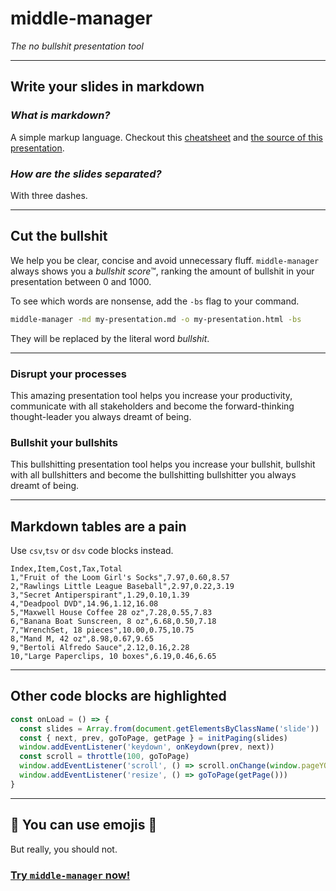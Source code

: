 # middle-manager

*The no bullshit presentation tool*

---

## Write your slides in **markdown**

### *What is markdown?*

A simple markup language. Checkout this [cheatsheet](https://github.com/adam-p/markdown-here/wiki/Markdown-Cheatsheet) and [the source of this presentation](https://raw.githubusercontent.com/idris-maps/middle-manager/master/demo/demo.md).

### *How are the slides separated?*

With three dashes.

---

## Cut the bullshit

We help you be clear, concise and avoid unnecessary fluff. `middle-manager` always shows you a *bullshit score*™, ranking the amount of bullshit in your presentation between 0 and 1000.

To see which words are nonsense, add the `-bs` flag to your command.

```bash
middle-manager -md my-presentation.md -o my-presentation.html -bs
```

They will be replaced by the literal word *bullshit*.

---

### Disrupt your processes

This amazing presentation tool helps you increase your productivity, communicate with all stakeholders and become the forward-thinking thought-leader you always dreamt of being.

### Bullshit your bullshits

This bullshitting presentation tool helps you increase your bullshit, bullshit with all bullshitters and become the bullshitting bullshitter you always dreamt of being.

---

## Markdown tables are a pain

Use `csv`,`tsv` or `dsv` code blocks instead.

```csv
Index,Item,Cost,Tax,Total
1,"Fruit of the Loom Girl's Socks",7.97,0.60,8.57
2,"Rawlings Little League Baseball",2.97,0.22,3.19
3,"Secret Antiperspirant",1.29,0.10,1.39
4,"Deadpool DVD",14.96,1.12,16.08
5,"Maxwell House Coffee 28 oz",7.28,0.55,7.83
6,"Banana Boat Sunscreen, 8 oz",6.68,0.50,7.18
7,"WrenchSet, 18 pieces",10.00,0.75,10.75
8,"Mand M, 42 oz",8.98,0.67,9.65
9,"Bertoli Alfredo Sauce",2.12,0.16,2.28
10,"Large Paperclips, 10 boxes",6.19,0.46,6.65
```

---

## Other code blocks are highlighted

```ts
const onLoad = () => {
  const slides = Array.from(document.getElementsByClassName('slide'))
  const { next, prev, goToPage, getPage } = initPaging(slides)
  window.addEventListener('keydown', onKeydown(prev, next))
  const scroll = throttle(100, goToPage)
  window.addEventListener('scroll', () => scroll.onChange(window.pageYOffset / window.innerHeight))
  window.addEventListener('resize', () => goToPage(getPage()))
}
```

---

## 🎉 You can use emojis 🦄

But really, you should not.

### [Try `middle-manager` now!](https://github.com/idris-maps/middle-manager)
